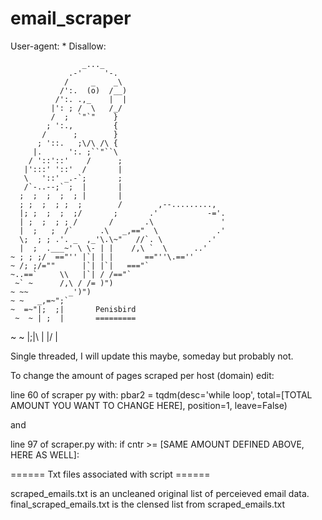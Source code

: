 # email_scraper

User-agent: *
Disallow: 

                    _..._
                 .-'     '-.
                /     _    _\
               /':.  (o)  /__)
              /':. .,_    |  |
             |': ; /  \   /_/
             /  ;  `"`"    }
            ; ':.,         {
           /      ;        }
          ; '::.   ;\/\ /\ {
         |.      ':. ;``"``\
        / '::'::'    /      ;
       |':::' '::'  /       |
       \   '::' _.-`;       ;
       /`-..--;` ;  |       |
      ;  ;  ;  ;  ; |       |
      ; ;  ;  ; ;  ;        /        ,--.........,
      |; ;  ;  ;  ;/       ;       .'           -='.
      | ;  ;  ; ; /       /       .\               '
      |  ;   ;  /`      .\   _,=="  \             .'
      \;  ; ; .'. _  ,_'\.\~"   //`. \          .'
      |  ;  .___~' \ \- | |    /,\ `  \      ..'
    ~ ; ; ;/  =="'' |`| | |       =="''\.==''
    ~ /; ;/=""      |`| |`|   ==="`
    ~..==`     \\   |`| / /=="`
     ~` ~      /,\ / /= )")
    ~ ~~         _')")  
    ~ ~   _,=~";`
    ~  =~"|;  ;|       Penisbird
     ~  ~ | ;  |       =========
  ~ ~     |;|\ |
          |/  \|


Single threaded, I will update this maybe, someday but probably not.

To change the amount of pages scraped per host (domain) edit:

line 60 of scraper py with: 
pbar2 = tqdm(desc='while loop', total=[TOTAL AMOUNT YOU WANT TO CHANGE HERE], position=1, leave=False)

and

line 97 of scraper.py with:
if cntr >= [SAME AMOUNT DEFINED ABOVE, HERE AS WELL]:


====== Txt files associated with script ======

scraped_emails.txt is an uncleaned original list of perceieved email data.
final_scraped_emails.txt is the clensed list from scraped_emails.txt
